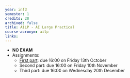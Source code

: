 ```yaml
---
year: inf3
semester: 1
credits: 20
archived: false
title: AILP - AI Large Practical
course-acronym: ailp
links:
---
```


- **NO EXAM**
- Assignments:
  - [First part](https://www.inf.ed.ac.uk/teaching/courses/ailp/2017-18/assignments/assignment1.pdf): due 16:00 on Friday 13th October
  - Second part: due 16:00 on Friday 10th November
  - Third part: due 16:00 on Wednesday 20th December
